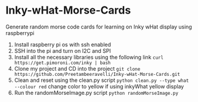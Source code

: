 # Inky-wHat-Morse-Cards
Generate random morse code cards for learning on Inky wHat display using raspberrypi

1) Install raspberry pi os with ssh enabled
2) SSH into the pi and turn on I2C and SPI
3) Install all the necessary libraries using the following link
```curl https://get.pimoroni.com/inky | bash```
4) Clone my project and CD into the project
```git clone https://github.com/Preetambeeravelli/Inky-wHat-Morse-Cards.git```
5) Clean and reset using the clean.py script
```python clean.py --type what --colour red```
change color to yellow if using inkyWhat yellow display
7) Run the randomMorseImage.py script
```python randomMorseImage.py```
